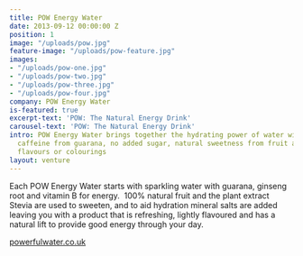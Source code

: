 ```yaml
---
title: POW Energy Water
date: 2013-09-12 00:00:00 Z
position: 1
image: "/uploads/pow.jpg"
feature-image: "/uploads/pow-feature.jpg"
images:
- "/uploads/pow-one.jpg"
- "/uploads/pow-two.jpg"
- "/uploads/pow-three.jpg"
- "/uploads/pow-four.jpg"
company: POW Energy Water
is-featured: true
excerpt-text: 'POW: The Natural Energy Drink'
carousel-text: 'POW: The Natural Energy Drink'
intro: POW Energy Water brings together the hydrating power of water with natural
  caffeine from guarana, no added sugar, natural sweetness from fruit and no artificial
  flavours or colourings
layout: venture
---
```


Each POW Energy Water starts with sparkling water with guarana, ginseng root and vitamin B for energy.  100% natural fruit and the plant extract Stevia are used to sweeten, and to aid hydration mineral salts are added leaving you with a product that is refreshing, lightly flavoured and has a natural lift to provide good energy through your day.

[powerfulwater.co.uk](http://www.powenergywater.com)